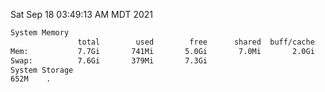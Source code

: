 Sat Sep 18 03:49:13 AM MDT 2021
```bash
System Memory
               total        used        free      shared  buff/cache   available
Mem:           7.7Gi       741Mi       5.0Gi       7.0Mi       2.0Gi       6.6Gi
Swap:          7.6Gi       379Mi       7.3Gi
System Storage
652M	.
```
